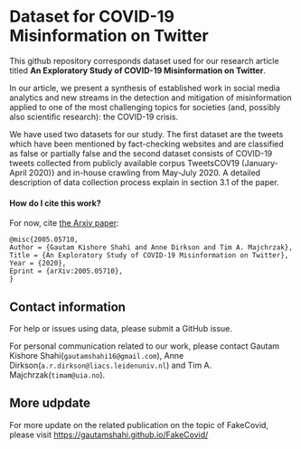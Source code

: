 # Dataset for COVID-19 Misinformation on Twitter

This github repository corresponds dataset used for our research article titled **An Exploratory Study of COVID-19 Misinformation on Twitter**.

In our article, we present a synthesis of established work in social media analytics and new streams in the detection and mitigation of misinformation applied to one of the most challenging topics for societies (and, possibly also scientific research): the COVID-19 crisis.

We have used two datasets for our study. The first dataset are the tweets which have been mentioned by fact-checking websites and are classified as false or partially false and the second dataset consists of COVID-19 tweets collected from publicly available corpus TweetsCOV19 (January-April 2020)} and in-house crawling from May-July 2020. A detailed description of data collection process explain in section 3.1 of the paper.


#### How do I cite this work?

For now, cite [the Arxiv paper](https://arxiv.org/pdf/2005.05710.pdf):

```
@misc{2005.05710,
Author = {Gautam Kishore Shahi and Anne Dirkson and Tim A. Majchrzak},
Title = {An Exploratory Study of COVID-19 Misinformation on Twitter},
Year = {2020},
Eprint = {arXiv:2005.05710},
}
```


## Contact information

For help or issues using data, please submit a GitHub issue.

For personal communication related to our work, please contact Gautam Kishore Shahi(`gautamshahi16@gmail.com`), Anne Dirkson(`a.r.dirkson@liacs.leidenuniv.nl`) and Tim A. Majchrzak(`timam@uia.no`).

## More udpdate
For more update on the related publication on the topic of FakeCovid, please visit https://gautamshahi.github.io/FakeCovid/
